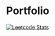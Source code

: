 # Portfolio
[![Leetcode Stats](https://leetcard.jacoblin.cool/sumerox77)](https://leetcode.com/sumerox77)

